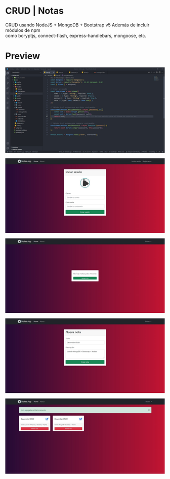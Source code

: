 # CRUD | Notas

CRUD usando NodeJS + MongoDB + Bootstrap v5 Además de incluir módulos de npm <br>
como bcryptjs, connect-flash, express-handlebars, mongoose, etc.

# Preview

![Preview 0](source/preview00.jpg)

![Preview 1](/source/preview01.jpg)

![Preview 2](/source/preview02.jpg)

![Preview 3](/source/preview03.jpg)

![Preview 4](/source/preview04.jpg)
